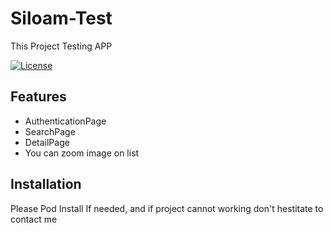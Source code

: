 # Siloam-Test

This Project Testing APP

[![License](https://img.shields.io/badge/license-MIT-blue.svg)](LICENSE)

## Features

- AuthenticationPage  <br />
- SearchPage  <br />
- DetailPage  <br />
- You can zoom image on list

## Installation

Please Pod Install If needed, and if project cannot working don't hestitate to contact me
